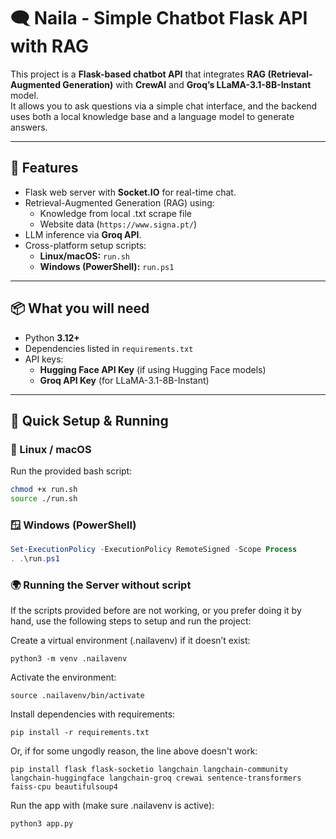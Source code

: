 # 🗨️ Naila - Simple Chatbot Flask API with RAG

This project is a **Flask-based chatbot API** that integrates **RAG (Retrieval-Augmented Generation)** with **CrewAI** and **Groq’s LLaMA-3.1-8B-Instant** model.  
It allows you to ask questions via a simple chat interface, and the backend uses both a local knowledge base and a language model to generate answers.

---

## 🚀 Features
- Flask web server with **Socket.IO** for real-time chat.
- Retrieval-Augmented Generation (RAG) using:
  - Knowledge from local .txt scrape file
  - Website data (`https://www.signa.pt/`)
- LLM inference via **Groq API**.
- Cross-platform setup scripts:
  - **Linux/macOS:** `run.sh`
  - **Windows (PowerShell):** `run.ps1`

---

## 📦 What you will need
- Python **3.12+**
- Dependencies listed in `requirements.txt`
- API keys:
  - **Hugging Face API Key** (if using Hugging Face models)
  - **Groq API Key** (for LLaMA-3.1-8B-Instant)

---

## 🔧 Quick Setup & Running

### 🐧 Linux / macOS
Run the provided bash script:
```bash
chmod +x run.sh
source ./run.sh
```

### 🪟 Windows (PowerShell)
```powershell
Set-ExecutionPolicy -ExecutionPolicy RemoteSigned -Scope Process
. .\run.ps1
```

### 🌍 Running the Server without script

If the scripts provided before are not working, or you prefer doing it by hand, use the following steps to setup and run the project:

Create a virtual environment (.nailavenv) if it doesn’t exist:
```
python3 -m venv .nailavenv
```

Activate the environment:
```
source .nailavenv/bin/activate
```

Install dependencies with requirements:
```
pip install -r requirements.txt
```

Or, if for some ungodly reason, the line above doesn't work:
```
pip install flask flask-socketio langchain langchain-community langchain-huggingface langchain-groq crewai sentence-transformers faiss-cpu beautifulsoup4
```

Run the app with (make sure .nailavenv is active):
```
python3 app.py
```